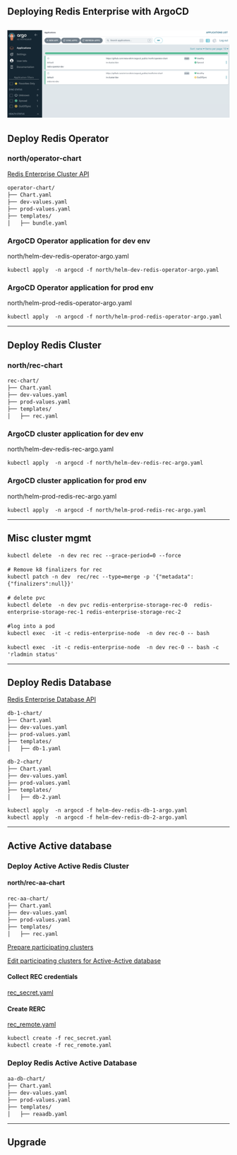 ## Deploying Redis Enterprise with ArgoCD

![Alt text](images/argoCD.png)
---
## Deploy Redis Operator
### north/operator-chart

[Redis Enterprise Cluster API](https://github.com/RedisLabs/redis-enterprise-k8s-docs/blob/master/redis_enterprise_cluster_api.md)


```
operator-chart/
├── Chart.yaml
├── dev-values.yaml
├── prod-values.yaml
├── templates/
│   ├── bundle.yaml
```

### ArgoCD Operator application for dev env
north/helm-dev-redis-operator-argo.yaml
```
kubectl apply  -n argocd -f north/helm-dev-redis-operator-argo.yaml
```

### ArgoCD Operator application for prod env
north/helm-prod-redis-operator-argo.yaml
```
kubectl apply  -n argocd -f north/helm-prod-redis-operator-argo.yaml
```
---

## Deploy Redis Cluster
### north/rec-chart
```
rec-chart/
├── Chart.yaml
├── dev-values.yaml
├── prod-values.yaml
├── templates/
│   ├── rec.yaml
```

### ArgoCD cluster application for dev env
north/helm-dev-redis-rec-argo.yaml
```
kubectl apply  -n argocd -f north/helm-dev-redis-rec-argo.yaml
```

### ArgoCD cluster application for prod env
north/helm-prod-redis-rec-argo.yaml
```
kubectl apply  -n argocd -f north/helm-prod-redis-rec-argo.yaml
```
---
## Misc cluster mgmt
```
kubectl delete  -n dev rec rec --grace-period=0 --force

# Remove k8 finalizers for rec 
kubectl patch -n dev  rec/rec --type=merge -p '{"metadata": {"finalizers":null}}'

# delete pvc 
kubectl delete  -n dev pvc redis-enterprise-storage-rec-0  redis-enterprise-storage-rec-1 redis-enterprise-storage-rec-2

#log into a pod
kubectl exec  -it -c redis-enterprise-node  -n dev rec-0 -- bash

kubectl exec  -it -c redis-enterprise-node  -n dev rec-0 -- bash -c 'rladmin status'
```

---
## Deploy Redis Database
[Redis Enterprise Database API](https://github.com/RedisLabs/redis-enterprise-k8s-docs/blob/master/redis_enterprise_database_api.md)

```
db-1-chart/
├── Chart.yaml
├── dev-values.yaml
├── prod-values.yaml
├── templates/
│   ├── db-1.yaml
```

```
db-2-chart/
├── Chart.yaml
├── dev-values.yaml
├── prod-values.yaml
├── templates/
│   ├── db-2.yaml
```

```
kubectl apply  -n argocd -f helm-dev-redis-db-1-argo.yaml
kubectl apply  -n argocd -f helm-dev-redis-db-2-argo.yaml
```

---
## Active Active database


### Deploy Active Active Redis Cluster
#### north/rec-aa-chart
```
rec-aa-chart/
├── Chart.yaml
├── dev-values.yaml
├── prod-values.yaml
├── templates/
│   ├── rec.yaml
```

[Prepare participating clusters](https://redis.io/docs/latest/operate/kubernetes/active-active/prepare-clusters/)

[Edit participating clusters for Active-Active database](https://redis.io/docs/latest/operate/kubernetes/active-active/edit-clusters/)

#### Collect REC credentials
[rec_secret.yaml](https://github.com/reza-rahim/redis-argocd/blob/main/north/aa/rec_secret.yaml)

#### Create RERC
[rec_remote.yaml](https://github.com/reza-rahim/redis-argocd/blob/main/north/aa/rec_remote.yaml)

```
kubectl create -f rec_secret.yaml
kubectl create -f rec_remote.yaml
```

### Deploy Redis Active Active Database
```
aa-db-chart/
├── Chart.yaml
├── dev-values.yaml
├── prod-values.yaml
├── templates/
│   ├── reaadb.yaml
```




---
## Upgrade


